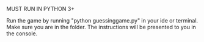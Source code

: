 MUST RUN IN PYTHON 3+

Run the game by running "python guessinggame.py" in your ide or terminal. Make sure you are in the folder.
The instructions will be presented to you in the console.